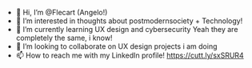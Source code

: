 - 👋 Hi, I’m @Flecart (Angelo!)
- 👀 I’m interested in thoughts about postmodernsociety + Technology!
- 🌱 I’m currently learning UX design and cybersecurity  Yeah they are completely the same, i know!
- 💞️ I’m looking to collaborate on UX design projects i am doing
- 📫 How to reach me with my LinkedIn profile! https://cutt.ly/sxSRUR4


